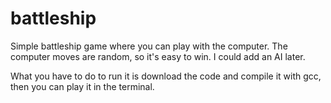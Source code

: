 # battleship

  Simple battleship game where you can play with the computer. The computer moves are random, so it's easy to win. I could add an AI later.
  
  What you have to do to run it is download the code and compile it with gcc, then you can play it in the terminal.
